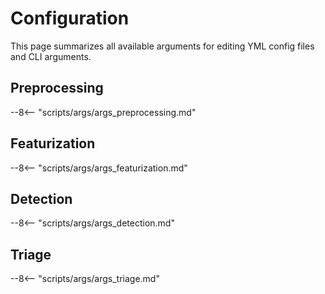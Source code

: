 # Configuration

This page summarizes all available arguments for editing YML config files and CLI arguments.

## Preprocessing

--8<-- "scripts/args/args_preprocessing.md"

## Featurization

--8<-- "scripts/args/args_featurization.md"

## Detection

--8<-- "scripts/args/args_detection.md"

## Triage

--8<-- "scripts/args/args_triage.md"




